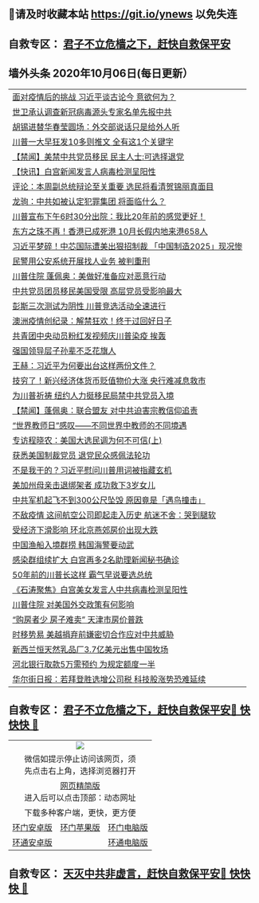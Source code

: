 ## 📩请及时收藏本站 https://git.io/ynews 以免失连</a>
## 自救专区： [君子不立危樯之下，赶快自救保平安 ](https://github.com/pwgy/td/blob/master/README.md)

## 墙外头条 2020年10月06日(每日更新）</a>

 <table>
<tr><td colspan="2" align="left"><a href="https://xdkiug.azureedge.net/?name=c1231148&key=krgexxuardvhjliu&from=gy2">面对疫情后的挑战 习近平谈古论今 意欲何为？</a></td></tr>
<tr><td colspan="2" align="left"><a href="https://xdkiug.azureedge.net/?name=c1231132&key=krgexxuardvhjliu&from=gy2">世卫承认调查新冠病毒源头专家名单先报中共</a></td></tr>
<tr><td colspan="2" align="left"><a href="https://xdkiug.azureedge.net/?name=c1231206&key=krgexxuardvhjliu&from=gy2">胡锡进替华春莹圆场：外交部说话只是给外人听</a></td></tr>
<tr><td colspan="2" align="left"><a href="https://xdkiug.azureedge.net/?name=c1231154&key=krgexxuardvhjliu&from=gy2">川普一大早狂发10多则推文 全有这1个关键字</a></td></tr>
<tr><td colspan="2" align="left"><a href="https://xdkiug.azureedge.net/?name=c1231204&key=krgexxuardvhjliu&from=gy2">【禁闻】美禁中共党员移民 民主人士:可选择退党</a></td></tr>
<tr><td colspan="2" align="left"><a href="https://xdkiug.azureedge.net/?name=c1231192&key=krgexxuardvhjliu&from=gy2">【快讯】白宫新闻发言人病毒检测呈阳性</a></td></tr>
<tr><td colspan="2" align="left"><a href="https://xdkiug.azureedge.net/?name=c1231214&key=krgexxuardvhjliu&from=gy2">评论：本周副总统辩论至关重要 选民将看清贺锦丽真面目</a></td></tr>
<tr><td colspan="2" align="left"><a href="https://xdkiug.azureedge.net/?name=c1231139&key=krgexxuardvhjliu&from=gy2">龙驹：中共如被认定犯罪集团 将面临什么？</a></td></tr>
<tr><td colspan="2" align="left"><a href="https://xdkiug.azureedge.net/?name=c1231160&key=krgexxuardvhjliu&from=gy2">川普宣布下午6时30分出院：我比20年前的感觉更好！</a></td></tr>
<tr><td colspan="2" align="left"><a href="https://xdkiug.azureedge.net/?name=c1231212&key=krgexxuardvhjliu&from=gy2">东方之珠不再！香港已成死港 10月长假内地来港658人</a></td></tr>
<tr><td colspan="2" align="left"><a href="https://xdkiug.azureedge.net/?name=c1231161&key=krgexxuardvhjliu&from=gy2">习近平梦碎！中芯国际遭美出狠招制裁 「中国制造2025」现况惨</a></td></tr>
<tr><td colspan="2" align="left"><a href="https://xdkiug.azureedge.net/?name=c1231146&key=krgexxuardvhjliu&from=gy2">民警用公安系统开展找人业务 被判重刑</a></td></tr>
<tr><td colspan="2" align="left"><a href="https://xdkiug.azureedge.net/?name=c1231152&key=krgexxuardvhjliu&from=gy2">川普住院 蓬佩奥：美做好准备应对恶意行动</a></td></tr>
<tr><td colspan="2" align="left"><a href="https://xdkiug.azureedge.net/?name=c1231135&key=krgexxuardvhjliu&from=gy2">中共党员团员移民美国受限 高层党员受影响最大</a></td></tr>
<tr><td colspan="2" align="left"><a href="https://xdkiug.azureedge.net/?name=c1231195&key=krgexxuardvhjliu&from=gy2">彭斯三次测试为阴性 川普竞选活动全速进行</a></td></tr>
<tr><td colspan="2" align="left"><a href="https://xdkiug.azureedge.net/?name=c1231166&key=krgexxuardvhjliu&from=gy2">澳洲疫情创纪录：解禁狂欢！终于过回好日子</a></td></tr>
<tr><td colspan="2" align="left"><a href="https://xdkiug.azureedge.net/?name=c1231151&key=krgexxuardvhjliu&from=gy2">共青团中央动员粉红发视频庆川普染疫 挨轰</a></td></tr>
<tr><td colspan="2" align="left"><a href="https://xdkiug.azureedge.net/?name=c1231183&key=krgexxuardvhjliu&from=gy2">强国领导层子孙辈不乏花旗人</a></td></tr>
<tr><td colspan="2" align="left"><a href="https://xdkiug.azureedge.net/?name=c1231137&key=krgexxuardvhjliu&from=gy2">王赫：习近平为何要出台这样两份文件？</a></td></tr>
<tr><td colspan="2" align="left"><a href="https://xdkiug.azureedge.net/?name=c1231221&key=krgexxuardvhjliu&from=gy2">技穷了！新兴经济体货币贬值物价大涨 央行难减息救市</a></td></tr>
<tr><td colspan="2" align="left"><a href="https://xdkiug.azureedge.net/?name=c1231193&key=krgexxuardvhjliu&from=gy2">为川普祈祷 纽约人力挺移民局禁中共党员入境</a></td></tr>
<tr><td colspan="2" align="left"><a href="https://xdkiug.azureedge.net/?name=c1231205&key=krgexxuardvhjliu&from=gy2">【禁闻】蓬佩奥：联合盟友 对中共迫害宗教信仰追责</a></td></tr>
<tr><td colspan="2" align="left"><a href="https://xdkiug.azureedge.net/?name=c1231201&key=krgexxuardvhjliu&from=gy2">“世界教师日”感叹——不同世界中教师的不同境遇</a></td></tr>
<tr><td colspan="2" align="left"><a href="https://xdkiug.azureedge.net/?name=c1231189&key=krgexxuardvhjliu&from=gy2">专访程晓农：美国大选民调为何不可信(上)</a></td></tr>
<tr><td colspan="2" align="left"><a href="https://xdkiug.azureedge.net/?name=c1231194&key=krgexxuardvhjliu&from=gy2">获悉美国制裁党员 退党民众感佩法轮功</a></td></tr>
<tr><td colspan="2" align="left"><a href="https://xdkiug.azureedge.net/?name=c1231178&key=krgexxuardvhjliu&from=gy2">不是我干的？习近平慰问川普用词被指藏玄机</a></td></tr>
<tr><td colspan="2" align="left"><a href="https://xdkiug.azureedge.net/?name=c1231190&key=krgexxuardvhjliu&from=gy2">美加州母亲击退绑架者 成功救下3岁女儿</a></td></tr>
<tr><td colspan="2" align="left"><a href="https://xdkiug.azureedge.net/?name=c1231144&key=krgexxuardvhjliu&from=gy2">中共军机起飞不到300公尺坠毁 原因竟是「遇鸟撞击」</a></td></tr>
<tr><td colspan="2" align="left"><a href="https://xdkiug.azureedge.net/?name=c1231164&key=krgexxuardvhjliu&from=gy2">不敌疫情 这间航空公司即起走入历史 航迷不舍：哭到腿软</a></td></tr>
<tr><td colspan="2" align="left"><a href="https://xdkiug.azureedge.net/?name=c1231218&key=krgexxuardvhjliu&from=gy2">受经济下滑影响 环北京燕郊房价出现大跌</a></td></tr>
<tr><td colspan="2" align="left"><a href="https://xdkiug.azureedge.net/?name=c1231149&key=krgexxuardvhjliu&from=gy2">中国渔船入境群捞 韩国海警要动武</a></td></tr>
<tr><td colspan="2" align="left"><a href="https://xdkiug.azureedge.net/?name=c1231223&key=krgexxuardvhjliu&from=gy2">感染群组续扩大 白宫再多2名助理新闻秘书确诊</a></td></tr>
<tr><td colspan="2" align="left"><a href="https://xdkiug.azureedge.net/?name=c1231159&key=krgexxuardvhjliu&from=gy2">50年前的川普长这样 霸气早说要选总统</a></td></tr>
<tr><td colspan="2" align="left"><a href="https://xdkiug.azureedge.net/?name=c1231153&key=krgexxuardvhjliu&from=gy2">《石涛聚焦》白宫美女发言人中共病毒检测呈阳性</a></td></tr>
<tr><td colspan="2" align="left"><a href="https://xdkiug.azureedge.net/?name=c1231158&key=krgexxuardvhjliu&from=gy2">川普住院 对美国外交政策有何影响</a></td></tr>
<tr><td colspan="2" align="left"><a href="https://xdkiug.azureedge.net/?name=c1231150&key=krgexxuardvhjliu&from=gy2">“购房者少 房子难卖” 天津市房价普跌</a></td></tr>
<tr><td colspan="2" align="left"><a href="https://xdkiug.azureedge.net/?name=c1231130&key=krgexxuardvhjliu&from=gy2">时移势易 美越捐弃前嫌密切合作应对中共威胁</a></td></tr>
<tr><td colspan="2" align="left"><a href="https://xdkiug.azureedge.net/?name=c1231162&key=krgexxuardvhjliu&from=gy2">新西兰恒天然乳品厂3.7亿美元出售中国牧场</a></td></tr>
<tr><td colspan="2" align="left"><a href="https://xdkiug.azureedge.net/?name=c1231163&key=krgexxuardvhjliu&from=gy2">河北银行取款5万需预约 为规定额度一半</a></td></tr>
<tr><td colspan="2" align="left"><a href="https://xdkiug.azureedge.net/?name=c1231213&key=krgexxuardvhjliu&from=gy2">华尔街日报：若拜登胜选增公司税 科技股涨势恐难延续</a></td></tr>

</table>

 ## 自救专区： [君子不立危樯之下，赶快自救保平安🍎 快快快 📩](https://github.com/pwgy/td/blob/master/README.md)
 
<table>
  <tr>
    <td colspan="3" align="center"><img src="https://cdn.jsdelivr.net/gh/opipe/up/oGate65.jpg"/></td>
  </tr>
  <tr>
    <td colspan="3" align="center">微信如提示停止访问该网页，须<br/>先点击右上角，选择浏览器打开</td>
  <tr>
  <tr>
    <td colspan="3" align="center"><a href="https://gitcdn.xyz/cdn/otiny/up/master/show005.htm">网页精简版</a><br/>进入后可以点击顶部：动态网址</td>
  </tr>
  <tr>
    <td colspan="3" align="center">下载多种客户端，更快，更方便</td>
  <tr>
  <tr>
    <td align="center"><a href="https://cdn.jsdelivr.net/gh/opipe/up/oGatea.apk">环门安卓版</a></td>
    <td align="center"><a href="https://x.co/odisk">环门苹果版</a></td>
    <td align="center"><a href="https://cdn.jsdelivr.net/gh/opipe/up/oGate.zip">环门电脑版</a></td>
  </tr>
  <tr>
    <td align="center"><a href="https://cdn.jsdelivr.net/gh/opipe/up/oPipe.apk">环通安卓版</a></td>
    <td align="center"></td>
    <td align="center"><a href="https://raw.githubusercontent.com/opipe/up/master/oPipe.zip">环通电脑版</a></td>
  </tr>
  
</table>


 ## 自救专区： [天灭中共非虚言，赶快自救保平安🍎 快快快 📩](https://github.com/pwgy/td/blob/master/README.md)
